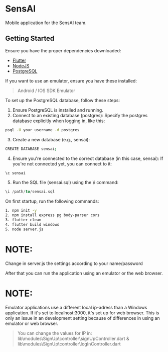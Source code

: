 # SensAI

Mobile application for the SensAI team.

## Getting Started

Ensure you have the proper dependencies downloaded:
- [Flutter](https://flutter.dev/docs/get-started/install)
- [NodeJS](https://nodejs.org/en/download/prebuilt-installer)
- [PostgreSQL](https://www.postgresql.org/download/)

If you want to use an emulator, ensure you have these installed:
> Android / IOS SDK
> Emulator

To set up the PostgreSQL database, follow these steps:
1. Ensure PostgreSQL is installed and running.
2. Connect to an existing database (postgres): Specify the postgres database explicitly when logging in, like this:
```bash
psql -U your_username -d postgres
```
3. Create a new database (e.g., sensai):
```bash
CREATE DATABASE sensai;
```
4. Ensure you're connected to the correct database (in this case, sensai):
If you're not connected yet, you can connect to it:
```sql
\c sensai
```
5. Run the SQL file (sensai.sql) using the \i command:
```sql
\i /path/to/sensai.sql
```

On first startup, run the following commands:
```bash
1. npm init -y
2. npm install express pg body-parser cors
3. flutter clean
4. flutter build windows
5. node server.js
```
# NOTE: 
Change in server.js the settings according to your name/password

After that you can run the application using an emulator or the web browser.

# NOTE:
Emulator applications use a different local ip-adress than a Windows application. If it's set to localhost:3000, it's set up for web browser.
This is only an issue in an development setting because of differences in using an emulator or web browser.
> You can change the values for IP in:
lib\modules\SignUp\controller\signUpController.dart & lib\modules\SignUp\controller\logInController.dart